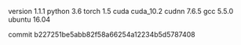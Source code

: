 version 1.1.1
python 3.6
torch 1.5
cuda cuda_10.2
cudnn 7.6.5
gcc 5.5.0
ubuntu 16.04

commit b227251be5abb82f58a66254a12234b5d5787408